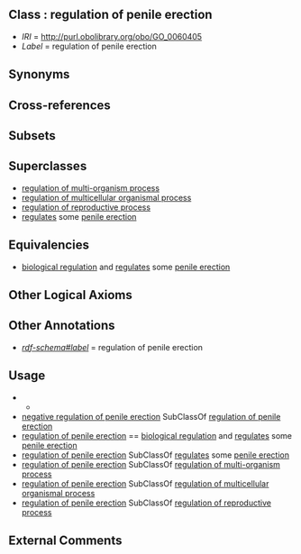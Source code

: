 
## Class : regulation of penile erection

 * *IRI* = http://purl.obolibrary.org/obo/GO_0060405
 * *Label* = regulation of penile erection

## Synonyms


## Cross-references


## Subsets


## Superclasses

 * [regulation of multi-organism process](../../GO/00/GO_0043900.md)
 * [regulation of multicellular organismal process](../../GO/39/GO_0051239.md)
 * [regulation of reproductive process](../../GO/41/GO_2000241.md)
 * [regulates](../../RO/11/RO_0002211.md) some [penile erection](../../GO/84/GO_0043084.md)

## Equivalencies

 * [biological regulation](../../GO/07/GO_0065007.md) and [regulates](../../RO/11/RO_0002211.md) some [penile erection](../../GO/84/GO_0043084.md)

## Other Logical Axioms


## Other Annotations

 * *[rdf-schema#label](../../el/rdf-schema#label.md)* = regulation of penile erection

## Usage

 * -
 * [negative regulation of penile erection](../../GO/07/GO_0060407.md) SubClassOf [regulation of penile erection](../../GO/05/GO_0060405.md)
 * [regulation of penile erection](../../GO/05/GO_0060405.md) == [biological regulation](../../GO/07/GO_0065007.md) and [regulates](../../RO/11/RO_0002211.md) some [penile erection](../../GO/84/GO_0043084.md)
 * [regulation of penile erection](../../GO/05/GO_0060405.md) SubClassOf [regulates](../../RO/11/RO_0002211.md) some [penile erection](../../GO/84/GO_0043084.md)
 * [regulation of penile erection](../../GO/05/GO_0060405.md) SubClassOf [regulation of multi-organism process](../../GO/00/GO_0043900.md)
 * [regulation of penile erection](../../GO/05/GO_0060405.md) SubClassOf [regulation of multicellular organismal process](../../GO/39/GO_0051239.md)
 * [regulation of penile erection](../../GO/05/GO_0060405.md) SubClassOf [regulation of reproductive process](../../GO/41/GO_2000241.md)

## External Comments

